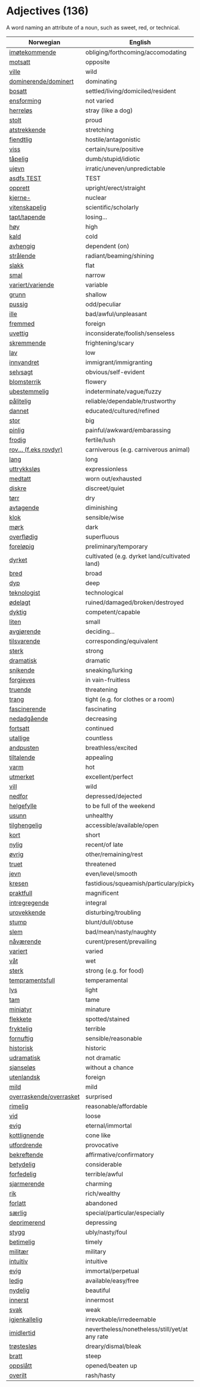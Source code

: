 # Adjectives (136)

A word naming an attribute of a noun, such as sweet, red, or technical.

| Norwegian | English |
| --- | --- |
| [imøtekommende](https://www.ordnett.no/search?language=no&phrase=imøtekommende) | obliging/forthcoming/accomodating |
| [motsatt](https://www.ordnett.no/search?language=no&phrase=motsatt) | opposite |
| [ville](https://www.ordnett.no/search?language=no&phrase=ville) | wild |
| [dominerende/dominert](https://www.ordnett.no/search?language=no&phrase=dominerende/dominert) | dominating |
| [bosatt](https://www.ordnett.no/search?language=no&phrase=bosatt) | settled/living/domiciled/resident |
| [ensforming](https://www.ordnett.no/search?language=no&phrase=ensforming) | not varied |
| [herreløs](https://www.ordnett.no/search?language=no&phrase=herreløs) | stray (like a dog) |
| [stolt](https://www.ordnett.no/search?language=no&phrase=stolt) | proud |
| [atstrekkende](https://www.ordnett.no/search?language=no&phrase=atstrekkende) | stretching |
| [fiendtlig](https://www.ordnett.no/search?language=no&phrase=fiendtlig) | hostile/antagonistic |
| [viss](https://www.ordnett.no/search?language=no&phrase=viss) | certain/sure/positive |
| [tåpelig](https://www.ordnett.no/search?language=no&phrase=tåpelig) | dumb/stupid/idiotic |
| [ujevn](https://www.ordnett.no/search?language=no&phrase=ujevn) | irratic/uneven/unpredictable |
| [asdfs TEST](https://www.ordnett.no/search?language=no&phrase=asdfs%20TEST) | TEST |
| [opprett](https://www.ordnett.no/search?language=no&phrase=opprett) | upright/erect/straight |
| [kjerne-](https://www.ordnett.no/search?language=no&phrase=kjerne-) | nuclear |
| [vitenskapelig](https://www.ordnett.no/search?language=no&phrase=vitenskapelig) | scientific/scholarly |
| [tapt/tapende](https://www.ordnett.no/search?language=no&phrase=tapt/tapende) | losing... |
| [høy](https://www.ordnett.no/search?language=no&phrase=høy) | high |
| [kald](https://www.ordnett.no/search?language=no&phrase=kald) | cold |
| [avhengig](https://www.ordnett.no/search?language=no&phrase=avhengig) | dependent (on) |
| [strålende](https://www.ordnett.no/search?language=no&phrase=strålende) | radiant/beaming/shining |
| [slakk](https://www.ordnett.no/search?language=no&phrase=slakk) | flat |
| [smal](https://www.ordnett.no/search?language=no&phrase=smal) | narrow |
| [variert/variende](https://www.ordnett.no/search?language=no&phrase=variert/variende) | variable |
| [grunn](https://www.ordnett.no/search?language=no&phrase=grunn) | shallow |
| [pussig](https://www.ordnett.no/search?language=no&phrase=pussig) | odd/peculiar |
| [ille](https://www.ordnett.no/search?language=no&phrase=ille) | bad/awful/unpleasant |
| [fremmed](https://www.ordnett.no/search?language=no&phrase=fremmed) | foreign |
| [uvettig](https://www.ordnett.no/search?language=no&phrase=uvettig) | inconsiderate/foolish/senseless |
| [skremmende](https://www.ordnett.no/search?language=no&phrase=skremmende) | frightening/scary |
| [lav](https://www.ordnett.no/search?language=no&phrase=lav) | low |
| [innvandret](https://www.ordnett.no/search?language=no&phrase=innvandret) | immigrant/immigranting |
| [selvsagt](https://www.ordnett.no/search?language=no&phrase=selvsagt) | obvious/self-evident |
| [blomsterrik](https://www.ordnett.no/search?language=no&phrase=blomsterrik) | flowery |
| [ubestemmelig](https://www.ordnett.no/search?language=no&phrase=ubestemmelig) | indeterminate/vague/fuzzy |
| [pålitelig](https://www.ordnett.no/search?language=no&phrase=pålitelig) | reliable/dependable/trustworthy |
| [dannet](https://www.ordnett.no/search?language=no&phrase=dannet) | educated/cultured/refined |
| [stor](https://www.ordnett.no/search?language=no&phrase=stor) | big |
| [pinlig](https://www.ordnett.no/search?language=no&phrase=pinlig) | painful/awkward/embarassing |
| [frodig](https://www.ordnett.no/search?language=no&phrase=frodig) | fertile/lush |
| [rov... (f.eks rovdyr)](https://www.ordnett.no/search?language=no&phrase=rov...%20(f.eks%20rovdyr)) | carniverous (e.g. carniverous animal) |
| [lang](https://www.ordnett.no/search?language=no&phrase=lang) | long |
| [uttrykksløs](https://www.ordnett.no/search?language=no&phrase=uttrykksløs) | expressionless |
| [medtatt](https://www.ordnett.no/search?language=no&phrase=medtatt) | worn out/exhausted |
| [diskre](https://www.ordnett.no/search?language=no&phrase=diskre) | discreet/quiet |
| [tørr](https://www.ordnett.no/search?language=no&phrase=tørr) | dry |
| [avtagende](https://www.ordnett.no/search?language=no&phrase=avtagende) | diminishing |
| [klok](https://www.ordnett.no/search?language=no&phrase=klok) | sensible/wise |
| [mørk](https://www.ordnett.no/search?language=no&phrase=mørk) | dark |
| [overflødig](https://www.ordnett.no/search?language=no&phrase=overflødig) | superfluous |
| [foreløpig](https://www.ordnett.no/search?language=no&phrase=foreløpig) | preliminary/temporary |
| [dyrket](https://www.ordnett.no/search?language=no&phrase=dyrket) | cultivated (e.g. dyrket land/cultivated land) |
| [bred](https://www.ordnett.no/search?language=no&phrase=bred) | broad |
| [dyp](https://www.ordnett.no/search?language=no&phrase=dyp) | deep |
| [teknologist](https://www.ordnett.no/search?language=no&phrase=teknologist) | technological |
| [ødelagt](https://www.ordnett.no/search?language=no&phrase=ødelagt) | ruined/damaged/broken/destroyed |
| [dyktig](https://www.ordnett.no/search?language=no&phrase=dyktig) | competent/capable |
| [liten](https://www.ordnett.no/search?language=no&phrase=liten) | small |
| [avgjørende](https://www.ordnett.no/search?language=no&phrase=avgjørende) | deciding... |
| [tilsvarende](https://www.ordnett.no/search?language=no&phrase=tilsvarende) | corresponding/equivalent |
| [sterk](https://www.ordnett.no/search?language=no&phrase=sterk) | strong |
| [dramatisk](https://www.ordnett.no/search?language=no&phrase=dramatisk) | dramatic |
| [snikende](https://www.ordnett.no/search?language=no&phrase=snikende) | sneaking/lurking |
| [forgjeves](https://www.ordnett.no/search?language=no&phrase=forgjeves) | in vain-fruitless |
| [truende](https://www.ordnett.no/search?language=no&phrase=truende) | threatening |
| [trang](https://www.ordnett.no/search?language=no&phrase=trang) | tight (e.g. for clothes or a room) |
| [fascinerende](https://www.ordnett.no/search?language=no&phrase=fascinerende) | fascinating |
| [nedadgående](https://www.ordnett.no/search?language=no&phrase=nedadgående) | decreasing |
| [fortsatt](https://www.ordnett.no/search?language=no&phrase=fortsatt) | continued |
| [utallige](https://www.ordnett.no/search?language=no&phrase=utallige) | countless |
| [andpusten](https://www.ordnett.no/search?language=no&phrase=andpusten) | breathless/excited |
| [tiltalende](https://www.ordnett.no/search?language=no&phrase=tiltalende) | appealing |
| [varm](https://www.ordnett.no/search?language=no&phrase=varm) | hot |
| [utmerket](https://www.ordnett.no/search?language=no&phrase=utmerket) | excellent/perfect |
| [vill](https://www.ordnett.no/search?language=no&phrase=vill) | wild |
| [nedfor](https://www.ordnett.no/search?language=no&phrase=nedfor) | depressed/dejected |
| [helgefylle](https://www.ordnett.no/search?language=no&phrase=helgefylle) | to be full of the weekend |
| [usunn](https://www.ordnett.no/search?language=no&phrase=usunn) | unhealthy |
| [tilghengelig](https://www.ordnett.no/search?language=no&phrase=tilghengelig) | accessible/available/open |
| [kort](https://www.ordnett.no/search?language=no&phrase=kort) | short |
| [nylig](https://www.ordnett.no/search?language=no&phrase=nylig) | recent/of late |
| [øvrig](https://www.ordnett.no/search?language=no&phrase=øvrig) | other/remaining/rest |
| [truet](https://www.ordnett.no/search?language=no&phrase=truet) | threatened |
| [jevn](https://www.ordnett.no/search?language=no&phrase=jevn) | even/level/smooth |
| [kresen](https://www.ordnett.no/search?language=no&phrase=kresen) | fastidious/squeamish/particulary/picky |
| [praktfull](https://www.ordnett.no/search?language=no&phrase=praktfull) | magnificent |
| [intregregende](https://www.ordnett.no/search?language=no&phrase=intregregende) | integral |
| [urovekkende](https://www.ordnett.no/search?language=no&phrase=urovekkende) | disturbing/troubling |
| [stump](https://www.ordnett.no/search?language=no&phrase=stump) | blunt/dull/obtuse |
| [slem](https://www.ordnett.no/search?language=no&phrase=slem) | bad/mean/nasty/naughty |
| [nåværende](https://www.ordnett.no/search?language=no&phrase=nåværende) | curent/present/prevailing |
| [variert](https://www.ordnett.no/search?language=no&phrase=variert) | varied |
| [våt](https://www.ordnett.no/search?language=no&phrase=våt) | wet |
| [sterk](https://www.ordnett.no/search?language=no&phrase=sterk) | strong (e.g. for food) |
| [tempramentsfull](https://www.ordnett.no/search?language=no&phrase=tempramentsfull) | temperamental |
| [lys](https://www.ordnett.no/search?language=no&phrase=lys) | light |
| [tam](https://www.ordnett.no/search?language=no&phrase=tam) | tame |
| [miniatyr](https://www.ordnett.no/search?language=no&phrase=miniatyr) | minature |
| [flekkete](https://www.ordnett.no/search?language=no&phrase=flekkete) | spotted/stained |
| [fryktelig](https://www.ordnett.no/search?language=no&phrase=fryktelig) | terrible |
| [fornuftig](https://www.ordnett.no/search?language=no&phrase=fornuftig) | sensible/reasonable |
| [historisk](https://www.ordnett.no/search?language=no&phrase=historisk) | historic |
| [udramatisk](https://www.ordnett.no/search?language=no&phrase=udramatisk) | not dramatic |
| [sjanseløs](https://www.ordnett.no/search?language=no&phrase=sjanseløs) | without a chance |
| [utenlandsk](https://www.ordnett.no/search?language=no&phrase=utenlandsk) | foreign |
| [mild](https://www.ordnett.no/search?language=no&phrase=mild) | mild |
| [overraskende/overrasket](https://www.ordnett.no/search?language=no&phrase=overraskende/overrasket) | surprised |
| [rimelig](https://www.ordnett.no/search?language=no&phrase=rimelig) | reasonable/affordable |
| [vid](https://www.ordnett.no/search?language=no&phrase=vid) | loose |
| [evig](https://www.ordnett.no/search?language=no&phrase=evig) | eternal/immortal |
| [kottlignende](https://www.ordnett.no/search?language=no&phrase=kottlignende) | cone like |
| [utfordrende](https://www.ordnett.no/search?language=no&phrase=utfordrende) | provocative |
| [bekreftende](https://www.ordnett.no/search?language=no&phrase=bekreftende) | affirmative/confirmatory |
| [betydelig](https://www.ordnett.no/search?language=no&phrase=betydelig) | considerable |
| [forfedelig](https://www.ordnett.no/search?language=no&phrase=forfedelig) | terrible/awful |
| [sjarmerende](https://www.ordnett.no/search?language=no&phrase=sjarmerende) | charming |
| [rik](https://www.ordnett.no/search?language=no&phrase=rik) | rich/wealthy |
| [forlatt](https://www.ordnett.no/search?language=no&phrase=forlatt) | abandoned |
| [særlig](https://www.ordnett.no/search?language=no&phrase=særlig) | special/particular/especially |
| [deprimerend](https://www.ordnett.no/search?language=no&phrase=deprimerend) | depressing |
| [stygg](https://www.ordnett.no/search?language=no&phrase=stygg) | ubly/nasty/foul |
| [betimelig](https://www.ordnett.no/search?language=no&phrase=betimelig) | timely |
| [militær](https://www.ordnett.no/search?language=no&phrase=militær) | military |
| [intuitiv](https://www.ordnett.no/search?language=no&phrase=intuitiv) | intuitive |
| [evig](https://www.ordnett.no/search?language=no&phrase=evig) | immortal/perpetual |
| [ledig](https://www.ordnett.no/search?language=no&phrase=ledig) | available/easy/free |
| [nydelig](https://www.ordnett.no/search?language=no&phrase=nydelig) | beautiful |
| [innerst](https://www.ordnett.no/search?language=no&phrase=innerst) | innermost |
| [svak](https://www.ordnett.no/search?language=no&phrase=svak) | weak |
| [igjenkallelig](https://www.ordnett.no/search?language=no&phrase=igjenkallelig) | irrevokable/irredeemable |
| [imidlertid](https://www.ordnett.no/search?language=no&phrase=imidlertid) | nevertheless/nonetheless/still/yet/at any rate |
| [trøstesløs](https://www.ordnett.no/search?language=no&phrase=trøstesløs) | dreary/dismal/bleak |
| [bratt](https://www.ordnett.no/search?language=no&phrase=bratt) | steep |
| [oppslått](https://www.ordnett.no/search?language=no&phrase=oppslått) | opened/beaten up |
| [overilt](https://www.ordnett.no/search?language=no&phrase=overilt) | rash/hasty |

